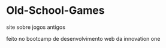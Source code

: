# Old-School-Games
site sobre jogos antigos

feito no bootcamp de desenvolvimento web da innovation one  
